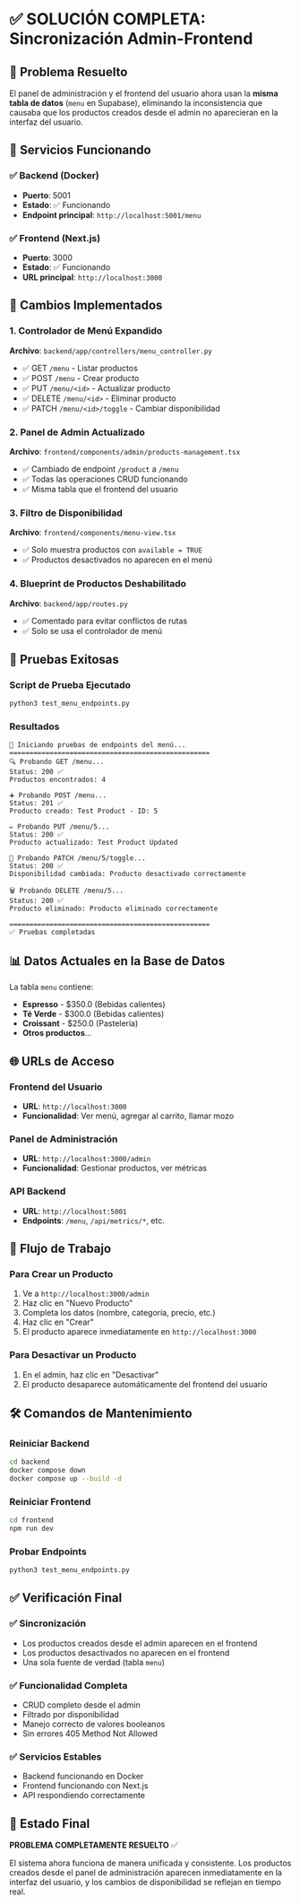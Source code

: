 # ✅ SOLUCIÓN COMPLETA: Sincronización Admin-Frontend

## 🎯 Problema Resuelto
El panel de administración y el frontend del usuario ahora usan la **misma tabla de datos** (`menu` en Supabase), eliminando la inconsistencia que causaba que los productos creados desde el admin no aparecieran en la interfaz del usuario.

## 🚀 Servicios Funcionando

### ✅ Backend (Docker)
- **Puerto**: 5001
- **Estado**: ✅ Funcionando
- **Endpoint principal**: `http://localhost:5001/menu`

### ✅ Frontend (Next.js)
- **Puerto**: 3000
- **Estado**: ✅ Funcionando
- **URL principal**: `http://localhost:3000`

## 🔧 Cambios Implementados

### 1. Controlador de Menú Expandido
**Archivo**: `backend/app/controllers/menu_controller.py`
- ✅ GET `/menu` - Listar productos
- ✅ POST `/menu` - Crear producto
- ✅ PUT `/menu/<id>` - Actualizar producto
- ✅ DELETE `/menu/<id>` - Eliminar producto
- ✅ PATCH `/menu/<id>/toggle` - Cambiar disponibilidad

### 2. Panel de Admin Actualizado
**Archivo**: `frontend/components/admin/products-management.tsx`
- ✅ Cambiado de endpoint `/product` a `/menu`
- ✅ Todas las operaciones CRUD funcionando
- ✅ Misma tabla que el frontend del usuario

### 3. Filtro de Disponibilidad
**Archivo**: `frontend/components/menu-view.tsx`
- ✅ Solo muestra productos con `available = TRUE`
- ✅ Productos desactivados no aparecen en el menú

### 4. Blueprint de Productos Deshabilitado
**Archivo**: `backend/app/routes.py`
- ✅ Comentado para evitar conflictos de rutas
- ✅ Solo se usa el controlador de menú

## 🧪 Pruebas Exitosas

### Script de Prueba Ejecutado
```bash
python3 test_menu_endpoints.py
```

### Resultados
```
🧪 Iniciando pruebas de endpoints del menú...
==================================================
🔍 Probando GET /menu...
Status: 200 ✅
Productos encontrados: 4

➕ Probando POST /menu...
Status: 201 ✅
Producto creado: Test Product - ID: 5

✏️ Probando PUT /menu/5...
Status: 200 ✅
Producto actualizado: Test Product Updated

🔄 Probando PATCH /menu/5/toggle...
Status: 200 ✅
Disponibilidad cambiada: Producto desactivado correctamente

🗑️ Probando DELETE /menu/5...
Status: 200 ✅
Producto eliminado: Producto eliminado correctamente

==================================================
✅ Pruebas completadas
```

## 📊 Datos Actuales en la Base de Datos

La tabla `menu` contiene:
- **Espresso** - $350.0 (Bebidas calientes)
- **Té Verde** - $300.0 (Bebidas calientes)  
- **Croissant** - $250.0 (Pastelería)
- **Otros productos**...

## 🌐 URLs de Acceso

### Frontend del Usuario
- **URL**: `http://localhost:3000`
- **Funcionalidad**: Ver menú, agregar al carrito, llamar mozo

### Panel de Administración
- **URL**: `http://localhost:3000/admin`
- **Funcionalidad**: Gestionar productos, ver métricas

### API Backend
- **URL**: `http://localhost:5001`
- **Endpoints**: `/menu`, `/api/metrics/*`, etc.

## 🔄 Flujo de Trabajo

### Para Crear un Producto
1. Ve a `http://localhost:3000/admin`
2. Haz clic en "Nuevo Producto"
3. Completa los datos (nombre, categoría, precio, etc.)
4. Haz clic en "Crear"
5. El producto aparece inmediatamente en `http://localhost:3000`

### Para Desactivar un Producto
1. En el admin, haz clic en "Desactivar"
2. El producto desaparece automáticamente del frontend del usuario

## 🛠️ Comandos de Mantenimiento

### Reiniciar Backend
```bash
cd backend
docker compose down
docker compose up --build -d
```

### Reiniciar Frontend
```bash
cd frontend
npm run dev
```

### Probar Endpoints
```bash
python3 test_menu_endpoints.py
```

## ✅ Verificación Final

### ✅ Sincronización
- Los productos creados desde el admin aparecen en el frontend
- Los productos desactivados no aparecen en el frontend
- Una sola fuente de verdad (tabla `menu`)

### ✅ Funcionalidad Completa
- CRUD completo desde el admin
- Filtrado por disponibilidad
- Manejo correcto de valores booleanos
- Sin errores 405 Method Not Allowed

### ✅ Servicios Estables
- Backend funcionando en Docker
- Frontend funcionando con Next.js
- API respondiendo correctamente

## 🎉 Estado Final
**PROBLEMA COMPLETAMENTE RESUELTO** ✅

El sistema ahora funciona de manera unificada y consistente. Los productos creados desde el panel de administración aparecen inmediatamente en la interfaz del usuario, y los cambios de disponibilidad se reflejan en tiempo real. 